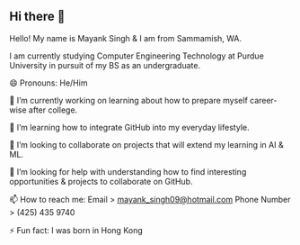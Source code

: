 ## Hi there 👋

Hello! 
My name is Mayank Singh & I am from Sammamish, WA.

I am currently studying Computer Engineering Technology at Purdue University in pursuit of my BS as an undergraduate.

😄 Pronouns: He/Him

🔭 I’m currently working on learning about how to prepare myself career-wise after college.

🌱 I’m learning how to integrate GitHub into my everyday lifestyle.

👯 I’m looking to collaborate on projects that will extend my learning in AI & ML.

🤔 I’m looking for help with understanding how to find interesting opportunities & projects to collaborate on GitHub.

📫 How to reach me: 
Email > mayank_singh09@hotmail.com
Phone Number > (425) 435 9740

⚡ Fun fact: I was born in Hong Kong

<!--
**marskingdom9/marskingdom9** is a ✨ _special_ ✨ repository because its `README.md` (this file) appears on your GitHub profile.
-->

